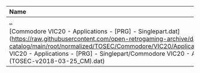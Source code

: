 |Name|Size|
|:---|---:|
|[..](../index.html)|DIR|
|[Commodore VIC20 - Applications - [PRG] - Singlepart.dat](https://raw.githubusercontent.com/open-retrogaming-archive/dat-catalog/main/root/normalized/TOSEC/Commodore/VIC20/Applications/[PRG]/Singlepart/Commodore VIC20 - Applications - [PRG] - Singlepart/Commodore VIC20 - Applications - [PRG] - Singlepart (TOSEC-v2018-03-25_CM).dat)|75494|

